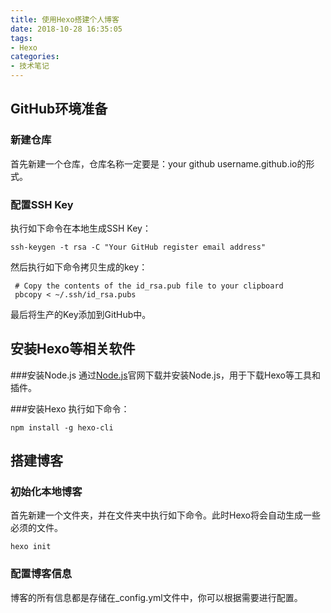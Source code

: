 ```yaml
---
title: 使用Hexo搭建个人博客
date: 2018-10-28 16:35:05
tags:
- Hexo
categories:
- 技术笔记
---
```


## GitHub环境准备

### 新建仓库
首先新建一个仓库，仓库名称一定要是：your github username.github.io的形式。
### 配置SSH Key

执行如下命令在本地生成SSH Key：
```
ssh-keygen -t rsa -C "Your GitHub register email address"
```

然后执行如下命令拷贝生成的key：

```
 # Copy the contents of the id_rsa.pub file to your clipboard
 pbcopy < ~/.ssh/id_rsa.pubs
```

最后将生产的Key添加到GitHub中。

## 安装Hexo等相关软件
###安装Node.js
通过[Node.js](https://nodejs.org/en/)官网下载并安装Node.js，用于下载Hexo等工具和插件。

###安装Hexo
执行如下命令：

```
npm install -g hexo-cli
```

## 搭建博客
### 初始化本地博客
首先新建一个文件夹，并在文件夹中执行如下命令。此时Hexo将会自动生成一些必须的文件。

```
hexo init
```

### 配置博客信息
博客的所有信息都是存储在_config.yml文件中，你可以根据需要进行配置。


